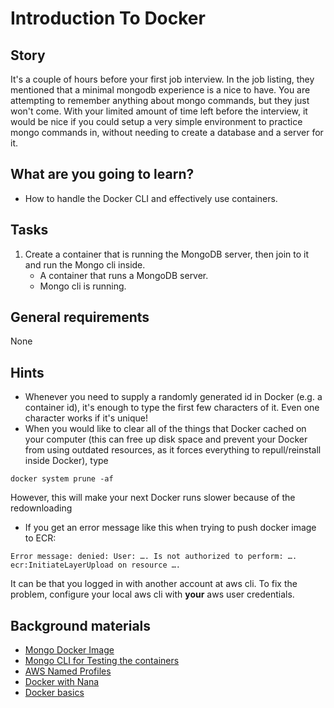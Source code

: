 # Introduction To Docker

## Story

It's a couple of hours before your first job interview. In the job listing, they mentioned that a minimal mongodb experience is a nice to have. You are attempting to remember anything about mongo commands, but they just won't come. With your limited amount of time left before the interview, it would be nice if you could setup a very simple environment to practice mongo commands in, without needing to create a database and a server for it.

## What are you going to learn?

- How to handle the Docker CLI and effectively use containers.

## Tasks

1. Create a container that is running the MongoDB server, then join to it and run the Mongo cli inside.
    - A container that runs a MongoDB server.
    - Mongo cli is running.

## General requirements

None

## Hints

- Whenever you need to supply a randomly generated id in Docker (e.g. a container id), it's enough to type the first few characters of it. Even one character works if it's unique!
- When you would like to clear all of the things that Docker cached on your computer (this can free up disk space and prevent your Docker from using outdated resources, as it forces everything to repull/reinstall inside Docker), type
```
docker system prune -af
```
However, this will make your next Docker runs slower because of the redownloading

- If you get an error message like this when  trying to push docker image to ECR:
```
Error message: denied: User: …. Is not authorized to perform: …. ecr:InitiateLayerUpload on resource ….
```
It can be that you logged in with another account at aws cli.
To fix the problem, configure your local aws cli with **your** aws user credentials.

## Background materials

* <i class="far fa-exclamation"></i> [Mongo Docker Image](https://hub.docker.com/_/mongo)
* <i class="far fa-exclamation"></i> [Mongo CLI for Testing the containers](https://docs.mongodb.com/manual/mongo/)
* <i class="far fa-exclamation"></i> [AWS Named Profiles](https://docs.aws.amazon.com/cli/latest/userguide/cli-configure-profiles.html)
* <i class="far fa-video"></i> [Docker with Nana](https://youtu.be/3c-iBn73dDE)
* <i class="far fa-video"></i> [Docker basics](https://youtu.be/p28piYY_wv8)
